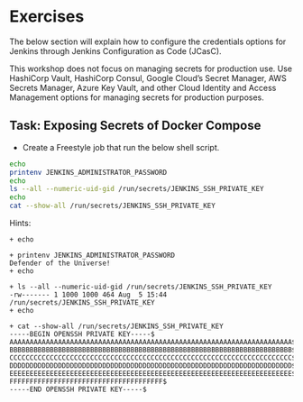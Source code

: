 # Exercises

The below section will explain how to configure the credentials options for Jenkins through Jenkins Configuration as Code (JCasC).

This workshop does not focus on managing secrets for production use. Use HashiCorp Vault, HashiCorp Consul, Google Cloud’s Secret Manager, AWS Secrets Manager, Azure Key Vault, and other Cloud Identity and Access Management options for managing secrets for production purposes.

## Task: Exposing Secrets of Docker Compose

- Create a Freestyle job that run the below shell script.

```bash
echo
printenv JENKINS_ADMINISTRATOR_PASSWORD
echo
ls --all --numeric-uid-gid /run/secrets/JENKINS_SSH_PRIVATE_KEY
echo
cat --show-all /run/secrets/JENKINS_SSH_PRIVATE_KEY
```

Hints:

```text
+ echo

+ printenv JENKINS_ADMINISTRATOR_PASSWORD
Defender of the Universe!
+ echo

+ ls --all --numeric-uid-gid /run/secrets/JENKINS_SSH_PRIVATE_KEY
-rw------- 1 1000 1000 464 Aug  5 15:44 /run/secrets/JENKINS_SSH_PRIVATE_KEY
+ echo

+ cat --show-all /run/secrets/JENKINS_SSH_PRIVATE_KEY
-----BEGIN OPENSSH PRIVATE KEY-----$
AAAAAAAAAAAAAAAAAAAAAAAAAAAAAAAAAAAAAAAAAAAAAAAAAAAAAAAAAAAAAAAAAAAAAA$
BBBBBBBBBBBBBBBBBBBBBBBBBBBBBBBBBBBBBBBBBBBBBBBBBBBBBBBBBBBBBBBBBBBBBB$
CCCCCCCCCCCCCCCCCCCCCCCCCCCCCCCCCCCCCCCCCCCCCCCCCCCCCCCCCCCCCCCCCCCCCC$
DDDDDDDDDDDDDDDDDDDDDDDDDDDDDDDDDDDDDDDDDDDDDDDDDDDDDDDDDDDDDDDDDDDDDD$
EEEEEEEEEEEEEEEEEEEEEEEEEEEEEEEEEEEEEEEEEEEEEEEEEEEEEEEEEEEEEEEEEEEEEE$
FFFFFFFFFFFFFFFFFFFFFFFFFFFFFFFFFFFFFF$
-----END OPENSSH PRIVATE KEY-----$
```
